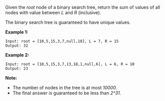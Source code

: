 Given the *root* node of a binary search tree, return the sum of values of all nodes with value between *L* and *R* (inclusive).

The binary search tree is guaranteed to have unique values.

**Example 1:**
```
Input: root = [10,5,15,3,7,null,18], L = 7, R = 15
Output: 32
```
**Example 2:**
```
Input: root = [10,5,15,3,7,13,18,1,null,6], L = 6, R = 10
Output: 23
```
**Note:**
* The number of nodes in the tree is at most *10000*.
* The final answer is guaranteed to be less than *2^31*.